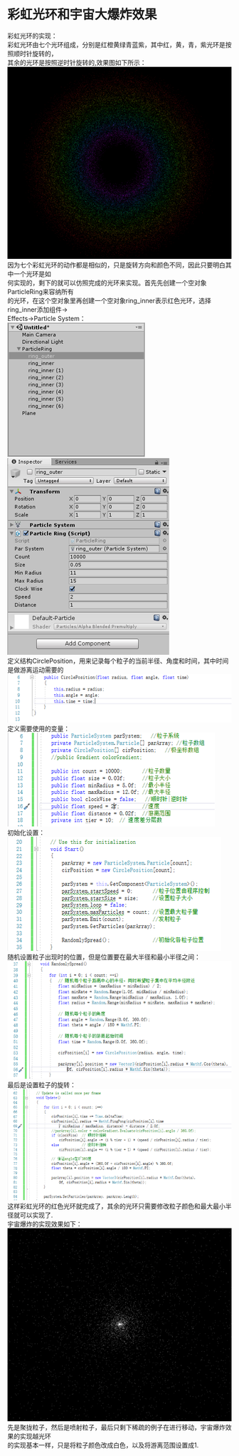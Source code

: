 # 彩虹光环和宇宙大爆炸效果
彩虹光环的实现：<br>
彩虹光环由七个光环组成，分别是红橙黄绿青蓝紫，其中红，黄，青，紫光环是按照顺时针旋转的，<br>
其余的光环是按照逆时针旋转的,效果图如下所示：<br>
![](https://github.com/flashowner/seventh3DHomework/blob/master/%E5%9B%BE%E7%89%87/%E6%8D%95%E8%8E%B7.PNG)<br>
因为七个彩虹光环的动作都是相似的，只是旋转方向和颜色不同，因此只要明白其中一个光环是如<br>
何实现的，剩下的就可以仿照完成的光环来实现。首先先创建一个空对象ParticleRing来容纳所有<br>
的光环，在这个空对象里再创建一个空对象ring_inner表示红色光环，选择ring_inner添加组件-><br>
Effects->Particle System：<br>
![](https://github.com/flashowner/seventh3DHomework/blob/master/%E5%9B%BE%E7%89%87/%E6%8D%95%E8%8E%B71.PNG)<br>
![](https://github.com/flashowner/seventh3DHomework/blob/master/%E5%9B%BE%E7%89%87/%E6%8D%95%E8%8E%B72.PNG)<br>
定义结构CirclePosition，用来记录每个粒子的当前半径、角度和时间，其中时间是做游离运动需要的<br>
![](https://github.com/flashowner/seventh3DHomework/blob/master/%E5%9B%BE%E7%89%87/%E6%8D%95%E8%8E%B73.PNG)<br>
定义需要使用的变量：<br>
![](https://github.com/flashowner/seventh3DHomework/blob/master/%E5%9B%BE%E7%89%87/%E6%8D%95%E8%8E%B74.PNG)<br>
初始化设置：<br>
![](https://github.com/flashowner/seventh3DHomework/blob/master/%E5%9B%BE%E7%89%87/%E6%8D%95%E8%8E%B75.PNG)<br>
随机设置粒子出现时的位置，但是位置要在最大半径和最小半径之间：<br>
![](https://github.com/flashowner/seventh3DHomework/blob/master/%E5%9B%BE%E7%89%87/%E6%8D%95%E8%8E%B76.PNG)<br>
最后是设置粒子的旋转：<br>
![](https://github.com/flashowner/seventh3DHomework/blob/master/%E5%9B%BE%E7%89%87/%E6%8D%95%E8%8E%B77.PNG)<br>
这样彩虹光环的红色光环就完成了，其余的光环只需要修改粒子颜色和最大最小半径就可以实现了.<br>
宇宙爆炸的实现效果如下：<br>
![](https://github.com/flashowner/seventh3DHomework/blob/master/%E5%9B%BE%E7%89%87/%E6%8D%95%E8%8E%B78.PNG)<br>
先是聚拢粒子，然后是喷射粒子，最后只剩下稀疏的例子在进行移动，宇宙爆炸效果的实现越光环<br>
的实现基本一样，只是将粒子颜色改成白色，以及将游离范围设置成1.
